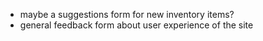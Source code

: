 - maybe a suggestions form for new inventory items?
- general feedback form about user experience of the site
